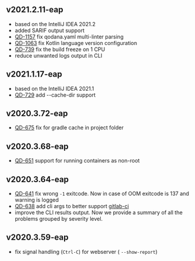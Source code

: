 [//]: # (title: Changelog)

## v2021.2.11-eap
- based on the IntelliJ IDEA 2021.2
- added SARIF output support
- [QD-1157](https://youtrack.jetbrains.com/issue/QD-1157) fix qodana.yaml multi-linter parsing
- [QD-1063](https://youtrack.jetbrains.com/issue/QD-1063) fix Kotlin language version configuration
- [QD-739](https://youtrack.jetbrains.com/issue/QD-739) fix the build freeze on 1 CPU
- reduce unwanted logs output in CLI

## v2021.1.17-eap
- based on the IntelliJ IDEA 2021.1
- [QD-729](https://youtrack.jetbrains.com/issue/QD-729) add --cache-dir support

## v2020.3.72-eap
- [QD-675](https://youtrack.jetbrains.com/issue/QD-675) fix for gradle cache in project folder

## v2020.3.68-eap
- [QD-651](https://youtrack.jetbrains.com/issue/QD-651) support for running containers as non-root

## v2020.3.64-eap
- [QD-641](https://youtrack.jetbrains.com/issue/QD-641) fix wrong `-1` exitcode. Now in case of OOM exitcode is 137 and warning is logged
- [QD-638](https://youtrack.jetbrains.com/issue/QD-638) add cli args to better support [gitlab-ci](qodana-intellij-docker-readme.md#quick-start-recommended-profile)
- improve the CLI results output. Now we provide a summary of all the problems grouped by severity level.

## v2020.3.59-eap
- fix signal handling (`Ctrl-C`) for webserver ( `--show-report`)

